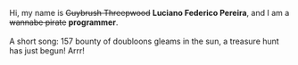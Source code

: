 Hi, my name is ~~Guybrush Threepwood~~ **Luciano Federico Pereira**, and I am a ~~wannabe pirate~~ **programmer**.<br><br>A short song: 157 bounty of doubloons gleams in the sun, a treasure hunt has just begun! Arrr!
